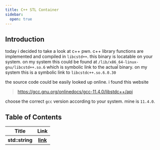 ```yaml
---
title: C++ STL Container
sidebar:
  open: true
---
```

## Introduction
today i decided to take a look at c++ pwn. c++ library functions are implemented and compiled in `libcstd++`. this binary is locatable on your system. on my system this could be found at
`/lib/x86_64-linux-gnu/libcstd++.so.6` which is symbolic link to the actual binary. on my system this is a symbolic link to `libcstdc++.so.6.0.30`

the source code could be easily looked up online. i found this website 
> https://gcc.gnu.org/onlinedocs/gcc-11.4.0/libstdc++/api

choose the correct `gcc` version according to your system. mine is `11.4.0`. 
## Table of Contents
<table>
  <tr>
    <th>Title</th>
    <th>Link</th>
  </tr>
  <tr>
    <th>std::string</th>
    <th><a href="./backdoorctf2023">link</a></th>
  </tr>
  
</table>